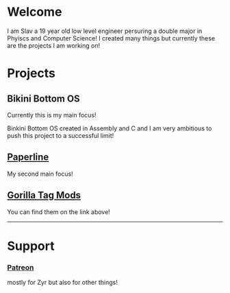 # Welcome

I am Slav a 19 year old low level engineer persuring a double major in Phyiscs and Computer Science!
I created many things but currently these are the projects I am working on!

# Projects


## Bikini Bottom OS

Currently this is my main focus!

Binkini Bottom OS created in Assembly and C and I am very ambitious to push this project to a successful limit!

## [Paperline](https://github.com/Slav-XpXz/Paperline)
My second main focus!


## [Gorilla Tag Mods](https://github.com/Slav-XpXz?tab=repositories)
You can find them on the link above!


-----

# Support

### [Patreon](https://www.patreon.com/slav_XpXz)
mostly for Zyr but also for other things!
